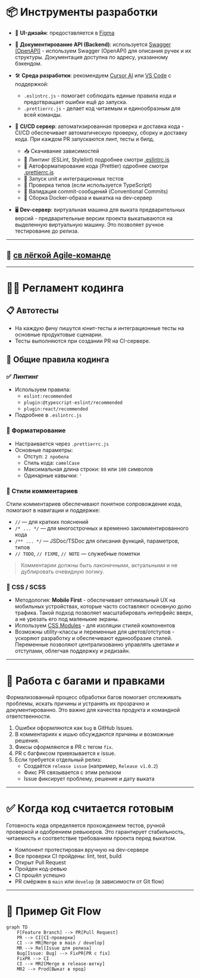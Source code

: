 # 📦 Инструменты разработки

- 🎨 **UI-дизайн**: предоставляется в [Figma](https://figma.com)
- 📘 **Документирование API (Backend)**: используется [Swagger (OpenAPI)](https://swagger.io/) - используем Swagger (OpenAPI) для описания ручек и их структуры. Документация доступна по адресу, указанному бэкендом.
- 🛠️ **Среда разработки**: рекомендуем [Cursor AI](https://cursor.sh/) или [VS Code](https://code.visualstudio.com/) с поддержкой:
  - `.eslintrc.js` - помогает соблюдать единые правила кода и предотвращает ошибки ещё до запуска.
  - `.prettierrc.js` - делает код читаемым и единообразным для всей команды.

- 🚀 **CI/CD сервер**: автоматизированная проверка и доставка кода - CI/CD обеспечивает автоматическую проверку, сборку и доставку кода. При каждом PR запускаются линт, тесты и билд.
  - 📥 Скачивание зависимостей
  - 📏 Линтинг (ESLint, Stylelint) подробнее смотри [.eslintrc.js
  ](./.eslintrc.js)
  - 🎨 Автоформатирование кода (Prettier) одробнее смотри [.prettierrc.js
  ](./.prettierrc.js)
  - 🧪 Запуск unit и интеграционных тестов
  - 🔎 Проверка типов (если используется TypeScript)
  - 📝 Валидация commit-сообщений (Conventional Commits)
  - 🐳 Сборка Docker-образа и выкатка на dev-сервер
- 🖥️ **Dev-сервер**: виртуальная машина для выката предварительных версий - предварительные версии проекта выкатываются на выделенную виртуальную машину. Это позволяет ручное тестирование до релиза.

---

## 📅 [св лёгкой Agile-команде](./docs/planning.md)

---

# 🧑‍💻 Регламент кодинга

## 📋 Автотесты
- На каждую фичу пишутся юнит-тесты и интеграционные тесты на основные продуктовые сценарии.
- Тесты выполняются при создании PR на CI-сервере.

## 📐 Общие правила кодинга

### ✅ Линтинг
- Используем правила:
  - `eslint:recommended`
  - `plugin:@typescript-eslint/recommended`
  - `plugin:react/recommended`
- Подробнее в `.eslintrc.js`

### 🧼 Форматирование
- Настраивается через `.prettierrc.js`
- Основные параметры:
  - Отступ: `2 пробела`
  - Стиль кода: `camelCase`
  - Максимальная длина строки: `80` или `100` символов
  - Одинарные кавычки: `'`

### 💬 Стили комментариев 
Стили комментариев обеспечивают понятное сопровождение кода, помогают в навигации и поддержке:
- `//` — для кратких пояснений
- `/* ... */` — для многострочных и временно закомментированного кода
- `/** ... */` — JSDoc/TSDoc для описания функций, параметров, типов
- `// TODO`, `// FIXME`, `// NOTE` — служебные пометки
> Комментарии должны быть лаконичными, актуальными и не дублировать очевидную логику.

### 🎨 CSS / SCSS
- Методология: **Mobile First** - обеспечивает оптимальный UX на мобильных устройствах, которые часто составляют основную долю трафика. Такой подход позволяет масштабировать интерфейс вверх, а не урезать его под маленькие экраны.
- Используем [CSS Modules](https://github.com/css-modules/css-modules) - для изоляции стилей компонентов
- Возможны utility-классы и переменные для цветов/отступов - ускоряют разработку и обеспечивают единообразие стилей. Переменные позволяют централизованно управлять цветами и отступами, облегчая поддержку и редизайн.

---

# 🐞 Работа с багами и правками
Формализованный процесс обработки багов помогает отслеживать проблемы, искать причины и устранять их прозрачно и документированно. Это важно для качества продукта и командной ответственности.
1. Ошибки оформляются как `bug` в GitHub Issues.
2. В комментариях к ишью обсуждаются причины и возможные решения.
3. Фиксы оформляются в PR с тегом `fix`.
4. PR с багфиксом привязывается к issue.
5. Если требуется отдельный релиз:
   - Создаётся `release issue` (например, `Release v1.0.2`)
   - Фикс PR связывается с этим релизом
   - Issue фиксирует проблему, решение и дату выката

---

# ✅ Когда код считается готовым
Готовность кода определяется прохождением тестов, ручной проверкой и одобрением ревьюеров. Это гарантирует стабильность, читаемость и соответствие требованиям проекта перед выкатом.
- Компонент протестирован вручную на dev-сервере
- Все проверки CI пройдены: lint, test, build
- Открыт Pull Request
- Пройден код-ревью
- CI прошёл успешно
- PR смёржен в `main` или `develop` (в зависимости от Git flow)

---

# 🔄 Пример Git Flow

```mermaid
graph TD
    F[Feature Branch] --> PR[Pull Request]
    PR --> CI[CI-проверки]
    CI --> MR[Merge в main / develop]
    MR --> Rel[Issue для релиза]
    Bug[Issue: Bug] --> FixPR[PR с fix]
    FixPR --> CI
    CI --> MR2[Merge в release-ветку]
    MR2 --> Prod[Выкат в прод]
